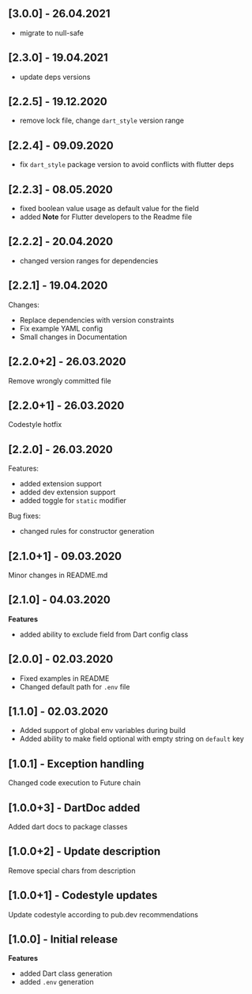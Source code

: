 ## [3.0.0] - 26.04.2021

- migrate to null-safe

## [2.3.0] - 19.04.2021

- update deps versions

## [2.2.5] - 19.12.2020

- remove lock file, change `dart_style` version range

## [2.2.4] - 09.09.2020

- fix `dart_style` package version to avoid conflicts with flutter deps

## [2.2.3] - 08.05.2020

- fixed boolean value usage as default value for the field
- added **Note** for Flutter developers to the Readme file

## [2.2.2] - 20.04.2020

- changed version ranges for dependencies

## [2.2.1] - 19.04.2020

Changes:
- Replace dependencies with version constraints
- Fix example YAML config
- Small changes in Documentation

## [2.2.0+2] - 26.03.2020

Remove wrongly committed file

## [2.2.0+1] - 26.03.2020

Codestyle hotfix

## [2.2.0] - 26.03.2020

Features:
- added extension support
- added dev extension support
- added toggle for `static` modifier

Bug fixes:
- changed rules for constructor generation

## [2.1.0+1] - 09.03.2020

Minor changes in README.md

## [2.1.0] - 04.03.2020

**Features**

- added ability to exclude field from Dart config class

## [2.0.0] - 02.03.2020

- Fixed examples in README
- Changed default path for `.env` file

## [1.1.0] - 02.03.2020

- Added support of global env variables during build
- Added ability to make field optional with empty string on `default`
  key

## [1.0.1] - Exception handling

Changed code execution to Future chain

## [1.0.0+3] - DartDoc added

Added dart docs to package classes

## [1.0.0+2] - Update description

Remove special chars from description

## [1.0.0+1] - Codestyle updates

Update codestyle according to pub.dev recommendations

## [1.0.0] - Initial release

**Features**

- added Dart class generation
- added `.env` generation
